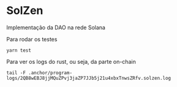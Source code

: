 # SolZen

Implementação da DAO na rede Solana

Para rodar os testes
```
yarn test
```

Para ver os logs do rust, ou seja, da parte on-chain
```
tail -F .anchor/program-logs/2QB8wEBJ8jjMQuZPvj3jaZP7JJb5j21u4xbxTnwsZRfv.solzen.log
``` 

